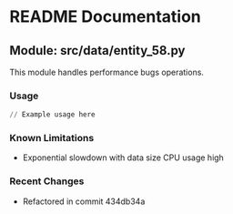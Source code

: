 # README Documentation

## Module: src/data/entity_58.py

This module handles performance bugs operations.

### Usage

```python
// Example usage here
```

### Known Limitations

- Exponential slowdown with data size CPU usage high

### Recent Changes

- Refactored in commit 434db34a
